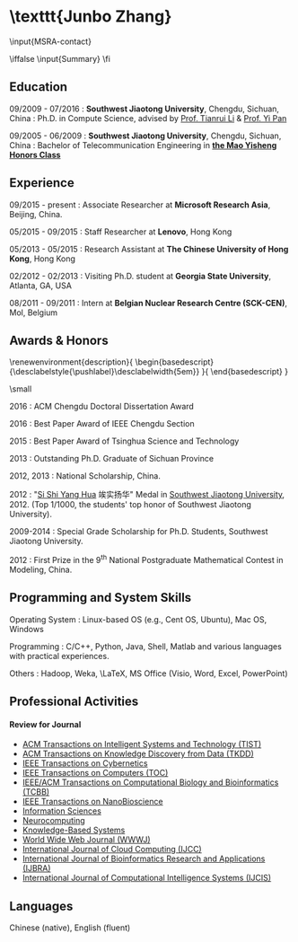 \texttt{Junbo Zhang}
===========

\input{MSRA-contact}

\iffalse
\input{Summary}
\fi


Education
---------
09/2009 - 07/2016
:   **Southwest Jiaotong University**, Chengdu, Sichuan, China
:   Ph.D. in Compute Science, advised by [Prof. Tianrui Li](http://userweb.swjtu.edu.cn/Userweb/trli30/index.htm) \& [Prof. Yi Pan](http://www.cs.gsu.edu/pan/)

09/2005 - 06/2009
:   **Southwest Jiaotong University**, Chengdu, Sichuan, China
:   Bachelor of Telecommunication Engineering in [**the Mao Yisheng Honors Class**](http://my.qy1896.com/en/)

Experience
----------
09/2015 - present
:   Associate Researcher at **Microsoft Research Asia**, Beijing, China. 

05/2015 - 09/2015
:   Staff Researcher at **Lenovo**, Hong Kong

05/2013 - 05/2015
:   Research Assistant at **The Chinese University of Hong Kong**, Hong Kong

02/2012 - 02/2013
:   Visiting Ph.D. student at **Georgia State University**, Atlanta, GA, USA

08/2011 - 09/2011
:   Intern at **Belgian Nuclear Research Centre (SCK-CEN)**, Mol, Belgium

Awards & Honors
---------------
\renewenvironment{description}{
  \begin{basedescript}{\desclabelstyle{\pushlabel}\desclabelwidth{5em}}
}{
  \end{basedescript}
}

\small

2016
:   ACM Chengdu Doctoral Dissertation Award

2016
:   Best Paper Award of IEEE Chengdu Section

2015
:   Best Paper Award of Tsinghua Science and Technology

2013
:   Outstanding Ph.D. Graduate of Sichuan Province

2012, 2013
:	National Scholarship, China.

2012
:	"[Si Shi Yang Hua](http://baike.baidu.com/view/644025.htm) 竢实扬华"
     Medal in [Southwest Jiaotong
    University](http://www.swjtu.edu.cn/), 2012. (Top 1/1000, the
    students' top honor of Southwest Jiaotong University).

2009-2014
:	Special Grade Scholarship for Ph.D. Students, Southwest Jiaotong University.

2012
:	First Prize in the $9^{\text{th}}$ National Postgraduate Mathematical Contest in Modeling, China.

Programming and System Skills
-----------------------------

Operating System
:   Linux-based OS (e.g., Cent OS, Ubuntu), Mac OS, Windows

Programming
:   C/C++, Python, Java, Shell, Matlab and various languages with practical experiences.

Others
:   Hadoop, Weka, \LaTeX, MS Office (Visio, Word, Excel, PowerPoint)

Professional Activities
-----------------------

#### Review for Journal
-   [ACM Transactions on Intelligent Systems and Technology (TIST)](http://tist.acm.org/)
-   [ACM Transactions on Knowledge Discovery from Data (TKDD)](http://tkdd.acm.org/)
-   [IEEE Transactions on Cybernetics](http://ieeexplore.ieee.org/xpl/RecentIssue.jsp?punumber=6221036)
-   [IEEE Transactions on Computers
    (TOC)](http://www.computer.org/portal/web/tc)
-   [IEEE/ACM Transactions on Computational Biology and Bioinformatics (TCBB)](http://www.computer.org/portal/web/tcbb)
-   [IEEE Transactions on NanoBioscience](http://ieeexplore.ieee.org/xpl/RecentIssue.jsp?punumber=7728)
-   [Information Sciences](http://ees.elsevier.com/ins)
-   [Neurocomputing](http://ees.elsevier.com/neucom)
-   [Knowledge-Based Systems](http://ees.elsevier.com/knosys)
-   [World Wide Web Journal
    (WWWJ)](http://www.editorialmanager.com/wwwj/)
-   [International Journal of Cloud Computing
    (IJCC)](http://www.inderscience.com/jhome.php?jcode=ijcc)
-   [International Journal of Bioinformatics Research and Applications
    (IJBRA)](http://www.inderscience.com/jhome.php?jcode=ijbra)
-   [International Journal of Computational Intelligence Systems
    (IJCIS)](http://www.atlantis-press.com/publications/ijcis/)


Languages
---------
Chinese (native), English (fluent)

